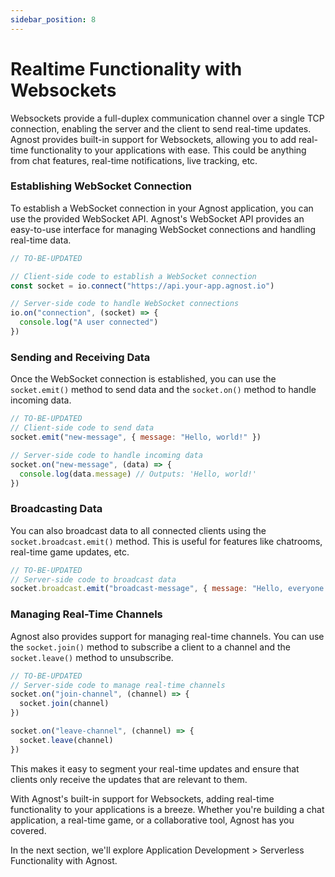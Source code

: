 ```yaml
---
sidebar_position: 8
---
```


# Realtime Functionality with Websockets

Websockets provide a full-duplex communication channel over a single TCP
connection, enabling the server and the client to send real-time updates. Agnost
provides built-in support for Websockets, allowing you to add real-time
functionality to your applications with ease. This could be anything from chat
features, real-time notifications, live tracking, etc.

### Establishing WebSocket Connection

To establish a WebSocket connection in your Agnost application, you can use the
provided WebSocket API. Agnost's WebSocket API provides an easy-to-use interface
for managing WebSocket connections and handling real-time data.

```javascript
// TO-BE-UPDATED

// Client-side code to establish a WebSocket connection
const socket = io.connect("https://api.your-app.agnost.io")

// Server-side code to handle WebSocket connections
io.on("connection", (socket) => {
  console.log("A user connected")
})
```

### Sending and Receiving Data

Once the WebSocket connection is established, you can use the `socket.emit()`
method to send data and the `socket.on()` method to handle incoming data.

```javascript
// TO-BE-UPDATED
// Client-side code to send data
socket.emit("new-message", { message: "Hello, world!" })

// Server-side code to handle incoming data
socket.on("new-message", (data) => {
  console.log(data.message) // Outputs: 'Hello, world!'
})
```

### Broadcasting Data

You can also broadcast data to all connected clients using the
`socket.broadcast.emit()` method. This is useful for features like chatrooms,
real-time game updates, etc.

```javascript
// TO-BE-UPDATED
// Server-side code to broadcast data
socket.broadcast.emit("broadcast-message", { message: "Hello, everyone!" })
```

### Managing Real-Time Channels

Agnost also provides support for managing real-time channels. You can use the
`socket.join()` method to subscribe a client to a channel and the
`socket.leave()` method to unsubscribe.

```javascript
// TO-BE-UPDATED
// Server-side code to manage real-time channels
socket.on("join-channel", (channel) => {
  socket.join(channel)
})

socket.on("leave-channel", (channel) => {
  socket.leave(channel)
})
```

This makes it easy to segment your real-time updates and ensure that clients
only receive the updates that are relevant to them.

With Agnost's built-in support for Websockets, adding real-time functionality to
your applications is a breeze. Whether you're building a chat application, a
real-time game, or a collaborative tool, Agnost has you covered.

In the next section, we'll explore Application Development > Serverless
Functionality with Agnost.
